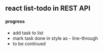 ## react list-todo in REST API

#### progress
* add task to list
* mark task done in style as - line-through 
* to be continued




